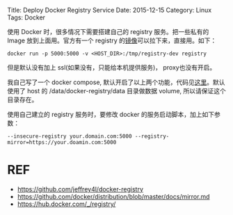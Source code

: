 Title: Deploy Docker Registry Service
Date: 2015-12-15
Category: Linux
Tags: Docker

使用 Docker 时，很多情况下需要搭建自己的 registry 服务。把一些私有的 Image 放到上面用。官方有一个 registry 的[镜像](https://hub.docker.com/_/registry/)可以拉下来，直接用。如下：

```
docker run -p 5000:5000 -v <HOST_DIR>:/tmp/registry-dev registry
```

但是默认没有加上 ssl(如果没有，只能给本机提供服务)， proxy也没有开启。

我自己写了一个 docker compose, 默认开启了以上两个功能，代码见[这里](https://github.com/jeffrey4l/docker-registry)。默认使用了 host 的 /data/docker-registry/data 目录做数据 volume, 所以请保证这个目录存在。

使用自己建立的 registry 服务时，要修改 docker 的服务启动脚本，加上如下参数：

```
--insecure-registry your.domain.com:5000 --registry-mirror=https://your.doamin.com:5000
```

# REF
* https://github.com/jeffrey4l/docker-registry
* https://github.com/docker/distribution/blob/master/docs/mirror.md
* https://hub.docker.com/_/registry/
